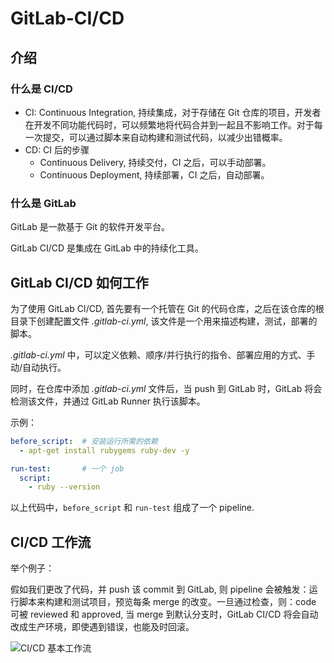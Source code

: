 # GitLab-CI/CD

## 介绍

### 什么是 CI/CD

- CI: Continuous Integration, 持续集成，对于存储在 Git 仓库的项目，开发者在开发不同功能代码时，可以频繁地将代码合并到一起且不影响工作。对于每一次提交，可以通过脚本来自动构建和测试代码，以减少出错概率。
- CD: CI 后的步骤
  - Continuous Delivery, 持续交付，CI 之后，可以手动部署。
  - Continuous Deployment, 持续部署，CI 之后，自动部署。

### 什么是 GitLab

GitLab 是一款基于 Git 的软件开发平台。

GitLab CI/CD 是集成在 GitLab 中的持续化工具。

## GitLab CI/CD 如何工作

为了使用 GitLab CI/CD, 首先要有一个托管在 Git 的代码仓库，之后在该仓库的根目录下创建配置文件 *.gitlab-ci.yml*, 该文件是一个用来描述构建，测试，部署的脚本。

*.gitlab-ci.yml* 中，可以定义依赖、顺序/并行执行的指令、部署应用的方式、手动/自动执行。

同时，在仓库中添加 *.gitlab-ci.yml* 文件后，当 push 到 GitLab 时，GitLab 将会检测该文件，并通过 GitLab Runner 执行该脚本。

示例：

```yml
before_script:  # 安装运行所需的依赖
  - apt-get install rubygems ruby-dev -y

run-test:       # 一个 job
  script:
    - ruby --version
```

以上代码中，`before_script` 和 `run-test` 组成了一个 pipeline.

## CI/CD 工作流

举个例子：

假如我们更改了代码，并 push 该 commit 到 GitLab, 则 pipeline 会被触发：运行脚本来构建和测试项目，预览每条 merge 的改变。一旦通过检查，则：code 可被 reviewed 和 approved, 当 merge 到默认分支时，GitLab CI/CD 将会自动改成生产环境，即使遇到错误，也能及时回滚。

![CI/CD 基本工作流](https://img-blog.csdnimg.cn/20201030161029635.png)

